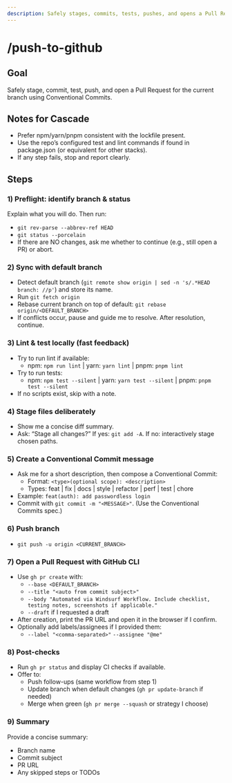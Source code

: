 ```yaml
---
description: Safely stages, commits, tests, pushes, and opens a Pull Request for the current branch using Conventional Commits.
---
```


# /push-to-github
## Goal
Safely stage, commit, test, push, and open a Pull Request for the current branch using Conventional Commits.

## Notes for Cascade
- Prefer npm/yarn/pnpm consistent with the lockfile present.
- Use the repo’s configured test and lint commands if found in package.json (or equivalent for other stacks).
- If any step fails, stop and report clearly.

## Steps

### 1) Preflight: identify branch & status
Explain what you will do. Then run:
- `git rev-parse --abbrev-ref HEAD`
- `git status --porcelain`
- If there are NO changes, ask me whether to continue (e.g., still open a PR) or abort.

### 2) Sync with default branch
- Detect default branch (`git remote show origin | sed -n 's/.*HEAD branch: //p'`) and store its name.
- Run `git fetch origin`
- Rebase current branch on top of default: `git rebase origin/<DEFAULT_BRANCH>`
- If conflicts occur, pause and guide me to resolve. After resolution, continue.

### 3) Lint & test locally (fast feedback)
- Try to run lint if available:
  - npm: `npm run lint`  | yarn: `yarn lint` | pnpm: `pnpm lint`
- Try to run tests:
  - npm: `npm test --silent` | yarn: `yarn test --silent` | pnpm: `pnpm test --silent`
- If no scripts exist, skip with a note.

### 4) Stage files deliberately
- Show me a concise diff summary.
- Ask: “Stage all changes?” If yes: `git add -A`. If no: interactively stage chosen paths.

### 5) Create a Conventional Commit message
- Ask me for a short description, then compose a Conventional Commit:
  - Format: `<type>(optional scope): <description>`
  - Types: feat | fix | docs | style | refactor | perf | test | chore
- Example: `feat(auth): add passwordless login`
- Commit with `git commit -m "<MESSAGE>"`.
(Use the Conventional Commits spec.) 

### 6) Push branch
- `git push -u origin <CURRENT_BRANCH>`

### 7) Open a Pull Request with GitHub CLI
- Use `gh pr create` with:
  - `--base <DEFAULT_BRANCH>`
  - `--title "<auto from commit subject>"`
  - `--body "Automated via Windsurf Workflow. Include checklist, testing notes, screenshots if applicable."`
  - `--draft` if I requested a draft
- After creation, print the PR URL and open it in the browser if I confirm.
- Optionally add labels/assignees if I provided them:
  - `--label "<comma-separated>"`  `--assignee "@me"`

### 8) Post-checks
- Run `gh pr status` and display CI checks if available.
- Offer to:
  - Push follow-ups (same workflow from step 1)
  - Update branch when default changes (`gh pr update-branch` if needed)
  - Merge when green (`gh pr merge --squash` or strategy I choose)

### 9) Summary
Provide a concise summary:
- Branch name
- Commit subject
- PR URL
- Any skipped steps or TODOs